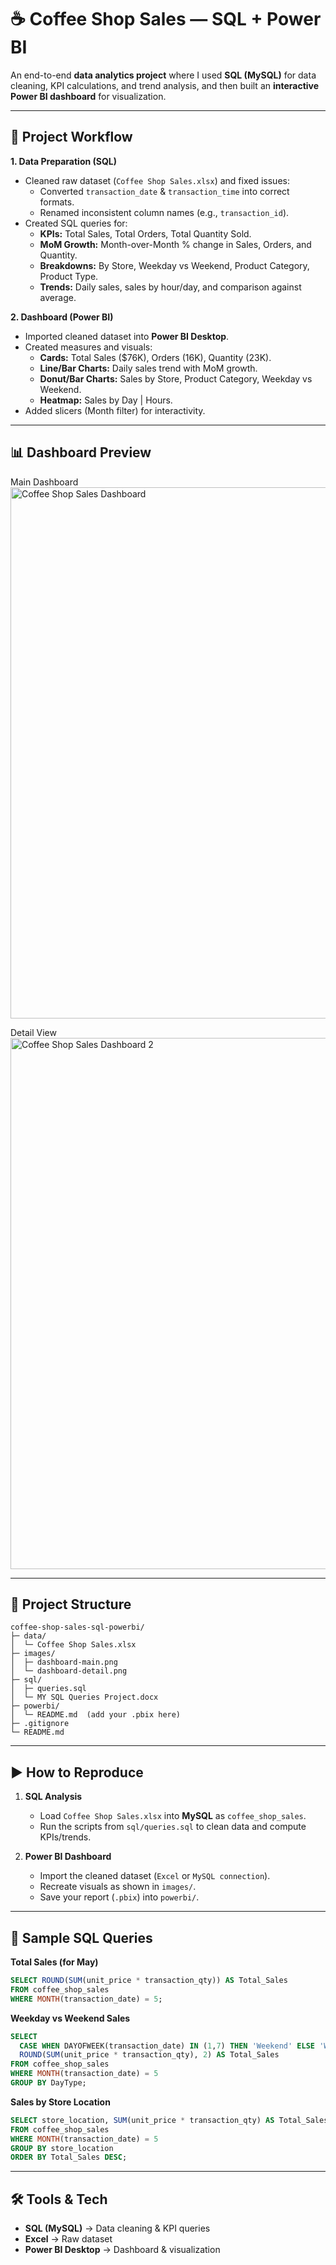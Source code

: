 # ☕ Coffee Shop Sales — SQL + Power BI

An end-to-end **data analytics project** where I used **SQL (MySQL)** for data cleaning, KPI calculations, and trend analysis, and then built an **interactive Power BI dashboard** for visualization.

---

## 🔧 Project Workflow

**1. Data Preparation (SQL)**
- Cleaned raw dataset (`Coffee Shop Sales.xlsx`) and fixed issues:
  - Converted `transaction_date` & `transaction_time` into correct formats.
  - Renamed inconsistent column names (e.g., `transaction_id`).
- Created SQL queries for:
  - **KPIs:** Total Sales, Total Orders, Total Quantity Sold.
  - **MoM Growth:** Month-over-Month % change in Sales, Orders, and Quantity.
  - **Breakdowns:** By Store, Weekday vs Weekend, Product Category, Product Type.
  - **Trends:** Daily sales, sales by hour/day, and comparison against average.

**2. Dashboard (Power BI)**
- Imported cleaned dataset into **Power BI Desktop**.
- Created measures and visuals:
  - **Cards:** Total Sales ($76K), Orders (16K), Quantity (23K).
  - **Line/Bar Charts:** Daily sales trend with MoM growth.
  - **Donut/Bar Charts:** Sales by Store, Product Category, Weekday vs Weekend.
  - **Heatmap:** Sales by Day | Hours.
- Added slicers (Month filter) for interactivity.

---

## 📊 Dashboard Preview

Main Dashboard  
<img src="images/dashboard-main.png" alt="Coffee Shop Sales Dashboard" width="850"/>

Detail View  
<img src="images/dashboard-detail.png" alt="Coffee Shop Sales Dashboard 2" width="850"/>

---

## 📁 Project Structure
```
coffee-shop-sales-sql-powerbi/
├─ data/
│  └─ Coffee Shop Sales.xlsx
├─ images/
│  ├─ dashboard-main.png
│  └─ dashboard-detail.png
├─ sql/
│  ├─ queries.sql
│  └─ MY SQL Queries Project.docx
├─ powerbi/
│  └─ README.md  (add your .pbix here)
├─ .gitignore
└─ README.md
```

---

## ▶️ How to Reproduce

1. **SQL Analysis**
   - Load `Coffee Shop Sales.xlsx` into **MySQL** as `coffee_shop_sales`.
   - Run the scripts from `sql/queries.sql` to clean data and compute KPIs/trends.

2. **Power BI Dashboard**
   - Import the cleaned dataset (`Excel` or `MySQL connection`).
   - Recreate visuals as shown in `images/`.
   - Save your report (`.pbix`) into `powerbi/`.

---

## 🧮 Sample SQL Queries

**Total Sales (for May)**  
```sql
SELECT ROUND(SUM(unit_price * transaction_qty)) AS Total_Sales
FROM coffee_shop_sales
WHERE MONTH(transaction_date) = 5;
```

**Weekday vs Weekend Sales**  
```sql
SELECT 
  CASE WHEN DAYOFWEEK(transaction_date) IN (1,7) THEN 'Weekend' ELSE 'Weekday' END AS DayType,
  ROUND(SUM(unit_price * transaction_qty), 2) AS Total_Sales
FROM coffee_shop_sales
WHERE MONTH(transaction_date) = 5
GROUP BY DayType;
```

**Sales by Store Location**  
```sql
SELECT store_location, SUM(unit_price * transaction_qty) AS Total_Sales
FROM coffee_shop_sales
WHERE MONTH(transaction_date) = 5
GROUP BY store_location
ORDER BY Total_Sales DESC;
```

---

## 🛠 Tools & Tech
- **SQL (MySQL)** → Data cleaning & KPI queries  
- **Excel** → Raw dataset  
- **Power BI Desktop** → Dashboard & visualization  
